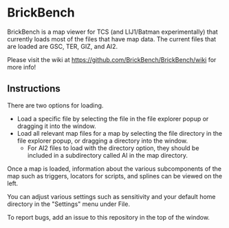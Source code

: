 # BrickBench
BrickBench is a map viewer for TCS (and LIJ1/Batman experimentally) that currently loads most of the files that have map data. The current files
that are loaded are GSC, TER, GIZ, and AI2.

Please visit the wiki at https://github.com/BrickBench/BrickBench/wiki for more info!

## Instructions
There are two options for loading. 
* Load a specific file by selecting the file in the file explorer popup or dragging it into the window.
* Load all relevant map files for a map by selecting the file directory in the file explorer popup, or dragging a directory into the window.
  * For AI2 files to load with the
directory option, they should be included in a subdirectory called AI in the map directory.

Once a map is loaded, information about the various subcomponents of the map such as triggers, locators for scripts, and splines can
be viewed on the left.

You can adjust various settings such as sensitivity and your default home directory in the "Settings" menu under File.

To report bugs, add an issue to this repository in the top of the window.

